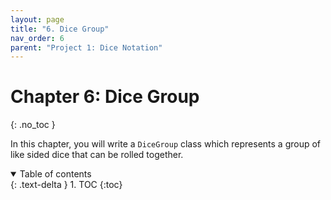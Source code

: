 ```yaml
---
layout: page
title: "6. Dice Group"
nav_order: 6
parent: "Project 1: Dice Notation"
---
```


# Chapter 6: Dice Group
{: .no_toc }

In this chapter, you will write a `DiceGroup` class which represents a group of
like sided dice that can be rolled together.


<details open markdown="block">
  <summary>
    Table of contents
  </summary>
  {: .text-delta }
1. TOC
{:toc}
</details>

